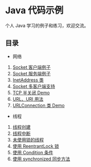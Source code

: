 # Java 代码示例

个人 Java 学习的例子和练习，欢迎交流。

## 目录

- 网络

1. [Socket 客户端例子](src/example/network/MySocketClient.java)
2. [Socket 服务端例子](src/example/network/MySocketServer.java)
3. [InetAddress 类](src/example/network/InetAddressDemo.java)
4. [Socket 多客户端支持](src/example/network/MultiClientSocket)
5. [TCP 半关闭 Demo](src/example/network/HalfCloseDemo.java)
6. [URL、URI 用法](src/example/network/UrlDemo.java)
7. [URLConnection 类 Demo](src/example/network/UrlConnectionDemo.java)

- 线程

1. [线程创建](src/example/thread/MyCreateThread)
2. [线程中断](src/example/thread/MyInterruptThread)
3. [未使用锁的线程](src/example/thread/MyUnsyncThread)
4. [使用 ReentrantLock 锁](src/example/thread/MyLockThread)
5. [使用 Condition 条件](src/example/thread/MyConditionThread)
6. [使用 synchronized 同步方法](src/example/thread/MySyncThread)
